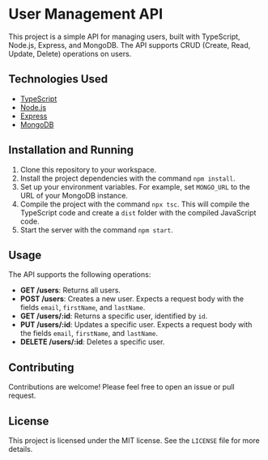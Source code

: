 # User Management API

This project is a simple API for managing users, built with TypeScript, Node.js, Express, and MongoDB. The API supports CRUD (Create, Read, Update, Delete) operations on users.

## Technologies Used

- [TypeScript](https://www.typescriptlang.org/)
- [Node.js](https://nodejs.org/)
- [Express](https://expressjs.com/)
- [MongoDB](https://www.mongodb.com/)

## Installation and Running

1. Clone this repository to your workspace.
2. Install the project dependencies with the command `npm install`.
3. Set up your environment variables. For example, set `MONGO_URL` to the URL of your MongoDB instance.
4. Compile the project with the command `npx tsc`. This will compile the TypeScript code and create a `dist` folder with the compiled JavaScript code.
5. Start the server with the command `npm start`.

## Usage

The API supports the following operations:

- **GET /users**: Returns all users.
- **POST /users**: Creates a new user. Expects a request body with the fields `email`, `firstName`, and `lastName`.
- **GET /users/:id**: Returns a specific user, identified by `id`.
- **PUT /users/:id**: Updates a specific user. Expects a request body with the fields `email`, `firstName`, and `lastName`.
- **DELETE /users/:id**: Deletes a specific user.

## Contributing

Contributions are welcome! Please feel free to open an issue or pull request.

## License

This project is licensed under the MIT license. See the `LICENSE` file for more details.
